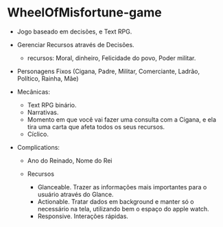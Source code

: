 # WheelOfMisfortune-game

- Jogo baseado em decisões, e Text RPG.

- Gerenciar Recursos através de Decisões.
    - recursos: Moral, dinheiro, Felicidade do povo, Poder militar. 

- Personagens Fixos (Cigana, Padre, Militar, Comerciante, Ladrão, Político, Rainha, Mãe)

- Mecânicas:
    - Text RPG binário.
    - Narrativas.
    - Momento em que você vai fazer uma consulta com a Cigana, e ela tira uma carta que afeta todos os seus recursos.
    - Cíclico.

- Complications:
    - Ano do Reinado, Nome do Rei
    - Recursos

        - Glanceable. Trazer as informações mais importantes para o usuário através do Glance.
        - Actionable. Tratar dados em background e manter só o necessário na tela, utilizando bem o espaço do apple watch.
        - Responsive. Interações rápidas.

